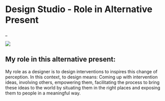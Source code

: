 # Design Studio - Role in Alternative Present


_

![](https://hackmd.io/_uploads/SkO3FcH42.png)


## My role in this alternative present:

My role as a designer is to design interventions to inspires this change of perception. In this context, to design means: Coming up with intervention ideas, involving others, empowering them, facilitating the process to bring these ideas to the world by situating them in the right places and exposing them to people in a meaningful way.